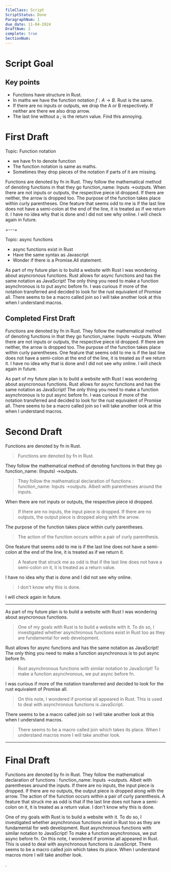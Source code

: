 ```yaml
---
fileClass: Script
ScriptStatus: Done
ParagraphNum: 1
due_date: 11-04-2024
DraftNum: 2
complete: true
SectionNum: 
---
```

# Script Goal

## Key points

- Functions have structure in Rust.
- In maths we have the function notation $f: A\to B$. Rust is the same.
- If there are no inputs or outputs, we drop the A or B respectively. If neither are there we also drop arrow.
- The last line without a ; is the return value. Find this annoying.


# First Draft
Topic: Function notation
- we have fn to denote function
- The function notation is same as maths.
- Sometimes they drop pieces of the notation if parts of it are missing.

Functions are denoted by fn in Rust. They follow the mathematical method of denoting functions in that they go function_name: Inputs ->outputs. When there are not inputs or outputs, the respective piece id dropped.  If there are neither, the arrow is dropped too. The purpose of the function takes place within curly parentheses. One feature that seems odd to me is if the last line does not have a semi-colon at the end of the line, it is treated as if we return it. I have no idea why that is done and I did not see why online. I will check again in future. 


+---+

Topic: async functions
- async functions exist in Rust
- Have the same syntax as Javascript
- Wonder if there is a Promise.All statement.

As part of my future plan is to build a website with Rust I was wondering about asyncronous functions. Rust allows for async functions and has the same notation as JavaScript! The only thing you need to make a function asynchronous is to put async before fn. I was curious if more of the notation transferred and decided to look for the rust equivalent of Promise all. There seems to be a macro called join so I will take another look at this when I understand macros. 

## Completed First Draft

Functions are denoted by fn in Rust. They follow the mathematical method of denoting functions in that they go function_name: Inputs ->outputs. When there are not inputs or outputs, the respective piece id dropped.  If there are neither, the arrow is dropped too. The purpose of the function takes place within curly parentheses. One feature that seems odd to me is if the last line does not have a semi-colon at the end of the line, it is treated as if we return it. I have no idea why that is done and I did not see why online. I will check again in future. 

As part of my future plan is to build a website with Rust I was wondering about asyncronous functions. Rust allows for async functions and has the same notation as JavaScript! The only thing you need to make a function asynchronous is to put async before fn. I was curious if more of the notation transferred and decided to look for the rust equivalent of Promise all. There seems to be a macro called join so I will take another look at this when I understand macros. 



# Second Draft

Functions are denoted by fn in Rust.
> Functions are denoted by fn in Rust.

 They follow the mathematical method of denoting functions in that they go function_name: (Inputs) ->outputs.
> They follow the mathematical declaration of functions : function_name: Inputs ->outputs. Albeit with parentheses around the inputs.

 When there are not inputs or outputs, the respective piece id dropped.
> If there are no inputs, the input piece is dropped. If there are no outputs, the output piece is dropped along with the arrow.

 The purpose of the function takes place within curly parentheses.
> The action of the function occurs within a pair of curly parenthesis.

 One feature that seems odd to me is if the last line does not have a semi-colon at the end of the line, it is treated as if we return it.
> A feature that struck me as odd is that if the last line does not have a semi-colon on it, it is treated as a return value.

 I have no idea why that is done and I did not see why online.
> I don't know why this is done.

 I will check again in future.
> 

 

---

As part of my future plan is to build a website with Rust I was wondering about asyncronous functions.
> One of my goals with Rust is to build a website with it. To do so, I investigated whether asynchronous functions exist in Rust too as they are fundamental for web development.

 Rust allows for async functions and has the same notation as JavaScript! The only thing you need to make a function asynchronous is to put async before fn.
> Rust asynchronous functions with similar notation to JavaScript! To make a function asynchronous, we put async before fn.

 I was curious if more of the notation transferred and decided to look for the rust equivalent of Promise all.
> On this note, I wondered if promise all appeared in Rust. This is used to deal with asynchronous functions is JavaScript.

 There seems to be a macro called join so I will take another look at this when I understand macros.
> There seems to be a macro called join which takes its place. When I understand macros more I will take another look.

 

---





# Final Draft

Functions are denoted by fn in Rust. They follow the mathematical declaration of functions : function_name: Inputs ->outputs. Albeit with parentheses around the inputs. If there are no inputs, the input piece is dropped. If there are no outputs, the output piece is dropped along with the arrow. The action of the function occurs within a pair of curly parenthesis. A feature that struck me as odd is that if the last line does not have a semi-colon on it, it is treated as a return value. I don't know why this is done.

One of my goals with Rust is to build a website with it. To do so, I investigated whether asynchronous functions exist in Rust too as they are fundamental for web development. Rust asynchronous functions with similar notation to JavaScript! To make a function asynchronous, we put async before fn. On this note, I wondered if promise all appeared in Rust. This is used to deal with asynchronous functions is JavaScript. There seems to be a macro called join which takes its place. When I understand macros more I will take another look.

.